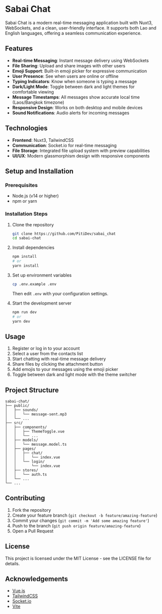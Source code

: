 # Sabai Chat

Sabai Chat is a modern real-time messaging application built with Nuxt3, WebSockets, and a clean, user-friendly interface. It supports both Lao and English languages, offering a seamless communication experience.

## Features

- **Real-time Messaging**: Instant message delivery using WebSockets
- **File Sharing**: Upload and share images with other users
- **Emoji Support**: Built-in emoji picker for expressive communication
- **User Presence**: See when users are online or offline
- **Typing Indicators**: Know when someone is typing a message
- **Dark/Light Mode**: Toggle between dark and light themes for comfortable viewing
- **Message Timestamps**: All messages show accurate local time (Laos/Bangkok timezone)
- **Responsive Design**: Works on both desktop and mobile devices
- **Sound Notifications**: Audio alerts for incoming messages

## Technologies

- **Frontend**: Nuxt3, TailwindCSS
- **Communication**: Socket.io for real-time messaging
- **File Storage**: Integrated file upload system with preview capabilities
- **UI/UX**: Modern glassmorphism design with responsive components

## Setup and Installation

### Prerequisites

- Node.js (v14 or higher)
- npm or yarn

### Installation Steps

1. Clone the repository
   ```bash
   git clone https://github.com/PitiDev/sabai_chat
   cd sabai-chat
   ```

2. Install dependencies
   ```bash
   npm install
   # or
   yarn install
   ```

3. Set up environment variables
   ```bash
   cp .env.example .env
   ```
   Then edit `.env` with your configuration settings.

4. Start the development server
   ```bash
   npm run dev
   # or
   yarn dev
   ```

## Usage

1. Register or log in to your account
2. Select a user from the contacts list
3. Start chatting with real-time message delivery
4. Share files by clicking the attachment button
5. Add emojis to your messages using the emoji picker
6. Toggle between dark and light mode with the theme switcher

## Project Structure

```
sabai-chat/
├── public/
│   ├── sounds/
│   │   └── message-sent.mp3
│   └── ...
├── src/
│   ├── components/
│   │   ├── ThemeToggle.vue
│   │   └── ...
│   ├── models/
│   │   └── message.model.ts
│   ├── pages/
│   │   ├── chat/
│   │   │   └── index.vue
│   │   └── login/
│   │       └── index.vue
│   ├── stores/
│   │   └── auth.ts
│   └── ...
└── ...
```

## Contributing

1. Fork the repository
2. Create your feature branch (`git checkout -b feature/amazing-feature`)
3. Commit your changes (`git commit -m 'Add some amazing feature'`)
4. Push to the branch (`git push origin feature/amazing-feature`)
5. Open a Pull Request

## License

This project is licensed under the MIT License - see the LICENSE file for details.

## Acknowledgements

- [Vue.js](https://vuejs.org/)
- [TailwindCSS](https://tailwindcss.com/)
- [Socket.io](https://socket.io/)
- [Vite](https://vitejs.dev/)